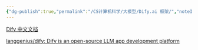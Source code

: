 ```yaml
---
{"dg-publish":true,"permalink":"/CS计算机科学/大模型/Dify.ai 框架/","noteIcon":"","created":"2024-04-12T17:13:31.041+08:00","updated":"2024-04-24T00:08:17.389+08:00"}
---
```



[Dify 中文文档](https://docs.dify.ai/v/zh-hans)

[langgenius/dify: Dify is an open-source LLM app development platform](https://github.com/langgenius/dify)